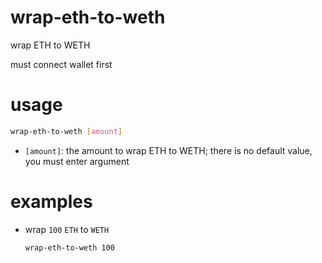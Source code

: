 # wrap-eth-to-weth

wrap ETH to WETH

must connect wallet first

# usage

```sh
wrap-eth-to-weth [amount] 
```

- `[amount]`: the amount to wrap ETH to WETH; there is no default value, you must enter argument

# examples

- wrap `100` `ETH` to `WETH`

    ```sh
    wrap-eth-to-weth 100 
    ```
